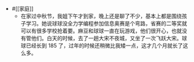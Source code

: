 - #[[家庭]]
    - 在家过中秋节，我姐下午才到家，晚上还是聊了不少，基本上都是围绕孩子学习。她说球球没全力学编程参加信息奥赛是个弯路，省赛的二等奖就可以有很多学校抢着要。麻豆和球球一直在玩游戏，他们很开心，也就没有管他们。白天的时候，去了一趟大宋不夜城，又坐了一次飞跃大宋。球球已经长到 185 了，过年的时候还稍微比我矮一点，这才几个月就长了这么多。
